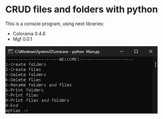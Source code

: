# CRUD files and folders with python

This is a console program, using next libraries:  
- Colorama 0.4.6  
- Mgf      0.0.1

![final app](/final.png)
